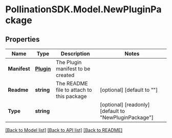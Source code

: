 
# PollinationSDK.Model.NewPluginPackage

## Properties

Name | Type | Description | Notes
------------ | ------------- | ------------- | -------------
**Manifest** | [**Plugin**](Plugin.md) | The Plugin manifest to be created | 
**Readme** | **string** | The README file to attach to this package | [optional] [default to ""]
**Type** | **string** |  | [optional] [readonly] [default to "NewPluginPackage"]

[[Back to Model list]](../README.md#documentation-for-models)
[[Back to API list]](../README.md#documentation-for-api-endpoints)
[[Back to README]](../README.md)

